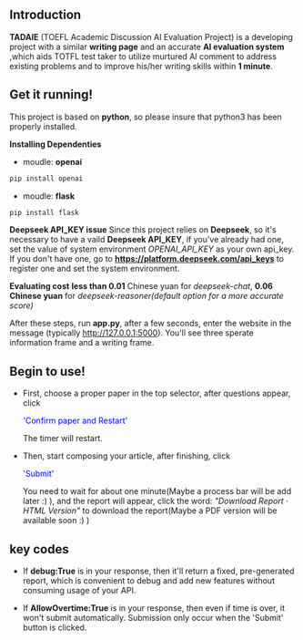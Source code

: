 
## Introduction
**TADAIE** (TOEFL Academic Discussion AI Evaluation Project) 
    is a developing project with a similar **writing page** and an accurate **AI evaluation system** ,which aids TOTFL test taker to utilize murtured AI comment to address existing problems and to improve his/her writing skills within **1 minute**.


## Get it running!
This project is based on **python**, so please insure that python3 has been properly installed.

**Installing Dependenties**

- moudle: **openai**
```cmd
pip install openai
```
- moudle: **flask**
``` cmd
pip install flask
```

**Deepseek API_KEY issue**
Since this project relies on **Deepseek**, so it's necessary to have a vaild **Deepseek API_KEY**, if you've already had one, set the value of system environment *OPENAI_API_KEY* as your own api_key. If you don't have one, go to **https://platform.deepseek.com/api_keys** to register one and set the system environment. 

**Evaluating cost**
 **less than 0.01** Chinese yuan for *deepseek-chat*, **0.06 Chinese yuan** for *deepseek-reasoner(default option for a more accurate score)*


After these steps, run **app.py**, after a few seconds, enter the website in the message (typically http://127.0.0.1:5000). You'll see three sperate information frame and a writing frame.


## Begin to use!

- First, choose a proper paper in the top selector, after questions appear, click <p style="color:blue; border: 4px soild">'Confirm paper and Restart'</p> The timer will restart.

- Then, start composing your article, after finishing, click <p style="color:blue; border: 4px soild">'Submit'</p>You need to wait for about one minute(Maybe a process bar will be add later :) ), and the report will appear, click the word: *"Download Report · HTML Version"* to download the report(Maybe a PDF version will be available soon :) )


## key codes
- If **debug:True** is in your response, then it'll return a fixed, pre-generated report, which is convenient to debug and add new features without consuming usage of your API.

- If **AllowOvertime:True** is in your response, then even if time is over, it won't submit automatically. Submission only occur when the 'Submit' button is clicked.